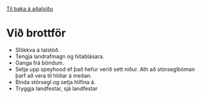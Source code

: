 [Til baka á aðalsíðu](README.md)
# Við brottför
- Slökkva á talstöð.
- Tengja landrafmagn og hitablásara.
- Ganga frá böndum.
- Setja upp speyhood ef það hefur verið sett niður. Ath að stórseglbóman þarf að vera til hliðar á meðan.
- Binda stórsegl og setja hlífina á.
- Tryggja landfestar, sjá landfestar
